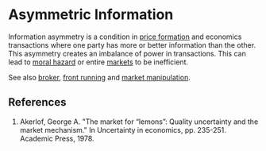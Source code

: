 # Asymmetric Information
Information asymmetry is a condition in [price formation](price-formation.md) and economics transactions where one party has more or better information than the other. This asymmetry creates an imbalance of power in transactions. This can lead to [moral hazard](moral-hazard.md) or entire [markets](market.md) to be inefficient.

See also [broker](broker.md), [front running](front-running.md) and [market manipulation](market-manipulation.md).

## References
1. Akerlof, George A. "The market for “lemons”: Quality uncertainty and the market mechanism." In Uncertainty in economics, pp. 235-251. Academic Press, 1978.